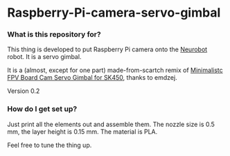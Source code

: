 # Raspberry-Pi-camera-servo-gimbal

### What is this repository for? ###

This thing is developed to put Raspberry Pi camera onto the [Neurobot](https://www.thingiverse.com/thing:2300500) robot. It is a servo gimbal.

It is a (almost, except for one part) made-from-scartch remix of [Minimalistc FPV Board Cam Servo Gimbal for SK450](https://www.thingiverse.com/thing:537211), thanks to emdzej.

Version 0.2

### How do I get set up? ###

Just print all the elements out and assemble them. The nozzle size is 0.5 mm, the layer height is 0.15 mm. The material is PLA.

Feel free to tune the thing up.
